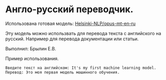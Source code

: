 # Англо-русский переводчик.

Использована готовая модель: [Helsinki-NLP/opus-mt-en-ru](https://huggingface.co/Helsinki-NLP/opus-mt-en-ru)

Эту модель можно использвать для перевода текста с английского на русский. Например для перевода документации или статьи.

Выполнил: Брылин Е.В.

Пример использования.

    Введите текст на английском: It's my first machine learning model.
    Перевод: Это моя первая модель машинного обучения.